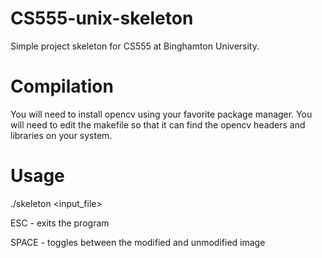 # CS555-unix-skeleton
Simple project skeleton for CS555 at Binghamton University.

# Compilation
You will need to install opencv using your favorite package manager.
You will need to edit the makefile so that it can find the opencv headers and libraries on your system.

# Usage
./skeleton <input_file>

ESC - exits the program

SPACE - toggles between the modified and unmodified image
